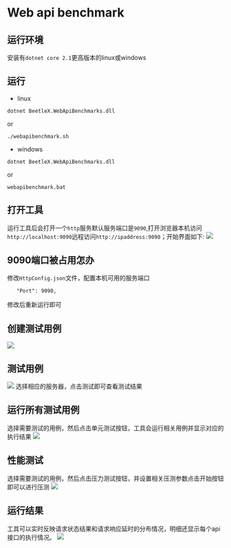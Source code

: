 # Web api benchmark
## 运行环境
安装有`dotnet core 2.1`更高版本的linux或windows
## 运行
- linux
```
dotnet BeetleX.WebApiBenchmarks.dll
```
or
```
./webapibenchmark.sh
```
 - windows
 ```
 dotnet BeetleX.WebApiBenchmarks.dll
 ```
 or
 ```
 webapibenchmark.bat
 ```
 
 ## 打开工具
 运行工具后会打开一个`http`服务默认服务端口是`9090`,打开浏览器本机访问`http://localhost:9090`远程访问`http://ipaddress:9090`；开始界面如下:
 ![](https://i.imgur.com/EJzPZNE.png)
 ## 9090端口被占用怎办
 修改`HttpConfig.json`文件，配置本机可用的服务端口
 ```
    "Port": 9090,
 ```
 修改后重新运行即可
 
 ## 创建测试用例
 ![](https://i.imgur.com/WbYbJkt.png)
 ## 测试用例
 ![](https://i.imgur.com/vrnTYKX.png)
 选择相应的服务器，点击测试即可查看测试结果
 
 ## 运行所有测试用例
 选择需要测试的用例，然后点击单元测试按钮，工具会运行相关用例并显示对应的执行结果
 ![](https://i.imgur.com/4l1brtE.png)
 ## 性能测试
 选择需要测试的用例，然后点击压力测试按钮，并设置相关压测参数点击开始按钮即可以进行压测
 ![](https://i.imgur.com/uQqBWId.png)
 ## 运行结果
 工具可以实时反映请求状态结果和请求响应延时的分布情况，明细还显示每个api接口的执行情况。
 ![](https://i.imgur.com/odPyDvd.png)
